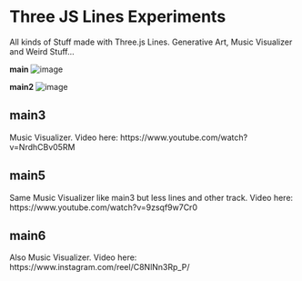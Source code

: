 <h1>Three JS Lines Experiments</h1>

All kinds of Stuff made with Three.js Lines. Generative Art, Music Visualizer and Weird Stuff...

<b>main</b>
![image](https://github.com/user-attachments/assets/332a2a81-5ec9-41f8-974a-a5abfc6268a3)

<b>main2</b>
![image](https://github.com/user-attachments/assets/2ed8a764-2ac8-4749-9fe3-20bebd1b231b)

<h2>main3</h2>
Music Visualizer. Video here: https://www.youtube.com/watch?v=NrdhCBv05RM

<h2>main5</h2>
Same Music Visualizer like main3 but less lines and other track. Video here: https://www.youtube.com/watch?v=9zsqf9w7Cr0

<h2>main6</h2>
Also Music Visualizer. Video here: https://www.instagram.com/reel/C8NlNn3Rp_P/
